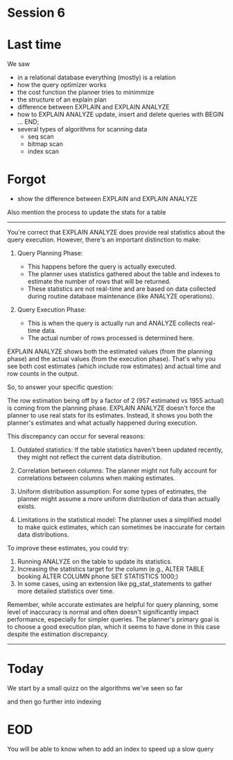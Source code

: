 # Session 6

# Last time

We saw

- in a relational database everything (mostly) is a relation
- how the query optimizer works
- the cost function the planner tries to minimmize
- the structure of an explain plan
- difference between EXPLAIN and EXPLAIN ANALYZE
- how to EXPLAIN ANALYZE update, insert and delete queries with BEGIN ... END; 
- several types of algorithms for scanning data
	- seq scan
	- bitmap scan
	- index scan

# Forgot

- show the difference between EXPLAIN and EXPLAIN ANALYZE

Also mention the process to update the stats for a table

-----

You're correct that EXPLAIN ANALYZE does provide real statistics about the query execution. However, there's an important distinction to make:

1. Query Planning Phase:
   - This happens before the query is actually executed.
   - The planner uses statistics gathered about the table and indexes to estimate the number of rows that will be returned.
   - These statistics are not real-time and are based on data collected during routine database maintenance (like ANALYZE operations).

2. Query Execution Phase:
   - This is when the query is actually run and ANALYZE collects real-time data.
   - The actual number of rows processed is determined here.

EXPLAIN ANALYZE shows both the estimated values (from the planning phase) and the actual values (from the execution phase). That's why you see both cost estimates (which include row estimates) and actual time and row counts in the output.

So, to answer your specific question:

The row estimation being off by a factor of 2 (957 estimated vs 1955 actual) is coming from the planning phase. EXPLAIN ANALYZE doesn't force the planner to use real stats for its estimates. Instead, it shows you both the planner's estimates and what actually happened during execution.

This discrepancy can occur for several reasons:

1. Outdated statistics: If the table statistics haven't been updated recently, they might not reflect the current data distribution.

2. Correlation between columns: The planner might not fully account for correlations between columns when making estimates.

3. Uniform distribution assumption: For some types of estimates, the planner might assume a more uniform distribution of data than actually exists.

4. Limitations in the statistical model: The planner uses a simplified model to make quick estimates, which can sometimes be inaccurate for certain data distributions.

To improve these estimates, you could try:

1. Running ANALYZE on the table to update its statistics.
2. Increasing the statistics target for the column (e.g., ALTER TABLE booking ALTER COLUMN phone SET STATISTICS 1000;)
3. In some cases, using an extension like pg_stat_statements to gather more detailed statistics over time.

Remember, while accurate estimates are helpful for query planning, some level of inaccuracy is normal and often doesn't significantly impact performance, especially for simpler queries. The planner's primary goal is to choose a good execution plan, which it seems to have done in this case despite the estimation discrepancy.


---- 

# Today

We start by a small quizz on the algorithms we've seen so far

and then go further into indexing

# EOD

You will be able to know when to add an index to speed up a slow query
